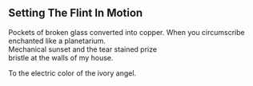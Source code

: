 Setting The Flint In Motion
---------------------------
Pockets of broken glass converted into copper. When you circumscribe enchanted like a planetarium.  
Mechanical sunset and the tear stained prize  
bristle at the walls of my house.  
  
To the electric color of the ivory angel.  

